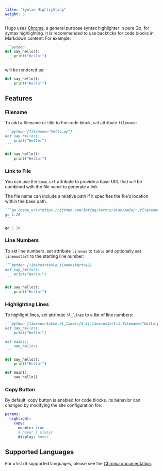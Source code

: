 ```yaml
---
title: "Syntax Highlighting"
weight: 3
---
```


Hugo uses [Chroma](https://github.com/alecthomas/chroma), a general purpose syntax highlighter in pure Go, for syntax highlighting.
It is recommended to use backticks for code blocks in Markdown content. For example:

<!--more-->

````markdown {filename="Markdown"}
```python
def say_hello():
    print("Hello!")
```
````

will be rendered as:

```python
def say_hello():
    print("Hello!")
```

## Features

### Filename

To add a filename or title to the code block, set attribute `filename`:

````markdown {filename="Markdown"}
```python {filename="hello.py"}
def say_hello():
    print("Hello!")
```
````

```python {filename="hello.py"}
def say_hello():
    print("Hello!")
```

### Link to File

You can use the `base_url` attribute to provide a base URL that will be combined with the file name to generate a link.

The file name can include a relative path if it specifies the file's location within the base path.

````markdown {filename="Markdown"}
```go {base_url="https://github.com/imfing/hextra/blob/main/",filename="exampleSite/hugo.work"}
go 1.20
```
````

```go {base_url="https://github.com/imfing/hextra/blob/main/",filename="exampleSite/hugo.work"}
go 1.20
```

### Line Numbers

To set line numbers, set attribute `linenos` to `table` and optionally set `linenostart` to the starting line number:

````markdown {filename="Markdown"}
```python {linenos=table,linenostart=42}
def say_hello():
    print("Hello!")
```
````

```python {linenos=table,linenostart=42}
def say_hello():
    print("Hello!")
```

### Highlighting Lines

To highlight lines, set attribute `hl_lines` to a list of line numbers:

````markdown {filename="Markdown"}
```python {linenos=table,hl_lines=[2,4],linenostart=1,filename="hello.py"}
def say_hello():
    print("Hello!")

def main():
    say_hello()
```
````

```python {linenos=table,hl_lines=[2,4],linenostart=1,filename="hello.py"}
def say_hello():
    print("Hello!")

def main():
    say_hello()
```

### Copy Button

By default, copy button is enabled for code blocks. Its behavior can changed by modifying the site configuration file:

```yaml {linenos=table,linenostart=42,filename="hugo.yaml"}
params:
  highlight:
    copy:
      enable: true
      # hover | always
      display: hover
```

## Supported Languages

For a list of supported languages, please see the [Chroma documentation](https://github.com/alecthomas/chroma#supported-languages).
